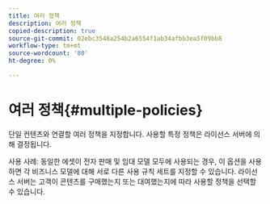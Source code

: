 ```yaml
---
title: 여러 정책
description: 여러 정책
copied-description: true
source-git-commit: 02ebc3548a254b2a6554f1ab34afbb3ea5f09bb8
workflow-type: tm+mt
source-wordcount: '80'
ht-degree: 0%

---
```


# 여러 정책{#multiple-policies}

단일 컨텐츠와 연결할 여러 정책을 지정합니다. 사용할 특정 정책은 라이선스 서버에 의해 결정됩니다.

사용 사례: 동일한 에셋이 전자 판매 및 임대 모델 모두에 사용되는 경우, 이 옵션을 사용하면 각 비즈니스 모델에 대해 서로 다른 사용 규칙 세트를 지정할 수 있습니다. 라이선스 서버는 고객이 콘텐츠를 구매했는지 또는 대여했는지에 따라 사용할 정책을 선택할 수 있습니다.
